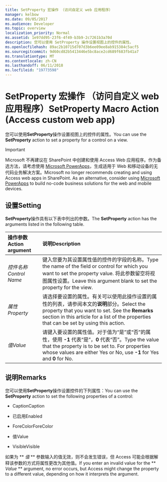 ```yaml
---
title: SetProperty 宏操作 （访问自定义 web 应用程序）
manager: kelbow
ms.date: 09/05/2017
ms.audience: Developer
ms.topic: overview
localization_priority: Normal
ms.assetid: 1e97dd95-23f6-4f49-b3b9-2c7261b3a70d
description: 您可以使用 SetProperty 操作设置视图上的控件的属性。
ms.openlocfilehash: 89ac2b10715d707d3b6ee09ee8ab915384c5acf5
ms.sourcegitcommit: 9d60cd82b5413446e5bc8ace2cd689f683fb41a7
ms.translationtype: MT
ms.contentlocale: zh-CN
ms.lasthandoff: 06/11/2018
ms.locfileid: "19773598"
---
```

# <a name="setproperty-macro-action-access-custom-web-app"></a><span data-ttu-id="a3b3f-103">SetProperty 宏操作 （访问自定义 web 应用程序）</span><span class="sxs-lookup"><span data-stu-id="a3b3f-103">SetProperty Macro Action (Access custom web app)</span></span>

<span data-ttu-id="a3b3f-104">您可以使用**SetProperty**操作设置视图上的控件的属性。</span><span class="sxs-lookup"><span data-stu-id="a3b3f-104">You can use the **SetProperty** action to set a property for a control on a view.</span></span> 
  
> [!IMPORTANT]
> <span data-ttu-id="a3b3f-p101">Microsoft 不再建议在 SharePoint 中创建和使用 Access Web 应用程序。作为备选方法，请考虑使用 [Microsoft PowerApps](https://powerapps.microsoft.com/en-us/)，生成适用于 Web 和移动设备的无代码业务解决方案。</span><span class="sxs-lookup"><span data-stu-id="a3b3f-p101">Microsoft no longer recommends creating and using Access web apps in SharePoint. As an alternative, consider using [Microsoft PowerApps](https://powerapps.microsoft.com/en-us/) to build no-code business solutions for the web and mobile devices.</span></span> 
  
## <a name="setting"></a><span data-ttu-id="a3b3f-107">设置</span><span class="sxs-lookup"><span data-stu-id="a3b3f-107">Setting</span></span>

<span data-ttu-id="a3b3f-108">**SetProperty**操作具有以下表中列出的参数。</span><span class="sxs-lookup"><span data-stu-id="a3b3f-108">The **SetProperty** action has the arguments listed in the following table.</span></span> 
  
|<span data-ttu-id="a3b3f-109">**操作参数**</span><span class="sxs-lookup"><span data-stu-id="a3b3f-109">**Action argument**</span></span>|<span data-ttu-id="a3b3f-110">**说明**</span><span class="sxs-lookup"><span data-stu-id="a3b3f-110">**Description**</span></span>|
|:-----|:-----|
| <span data-ttu-id="a3b3f-111">_控件名称_</span><span class="sxs-lookup"><span data-stu-id="a3b3f-111">_Control Name_</span></span> <br/> |<span data-ttu-id="a3b3f-112">键入您要为其设置属性值的控件的字段的名称。</span><span class="sxs-lookup"><span data-stu-id="a3b3f-112">Type the name of the field or control for which you want to set the property value.</span></span> <span data-ttu-id="a3b3f-113">将此参数留空将视图属性设置。</span><span class="sxs-lookup"><span data-stu-id="a3b3f-113">Leave this argument blank to set the property for the view.</span></span>  <br/> |
| <span data-ttu-id="a3b3f-114">_属性_</span><span class="sxs-lookup"><span data-stu-id="a3b3f-114">_Property_</span></span> <br/> |<span data-ttu-id="a3b3f-p103">请选择要设置的属性。有关可以使用此操作设置的属性的列表，请参阅本文的**说明**部分。</span><span class="sxs-lookup"><span data-stu-id="a3b3f-p103">Select the property that you want to set. See the **Remarks** section in this article for a list of the properties that can be set by using this action.  </span></span><br/> |
| <span data-ttu-id="a3b3f-117">_值_</span><span class="sxs-lookup"><span data-stu-id="a3b3f-117">_Value_</span></span> <br/> |<span data-ttu-id="a3b3f-p104">请键入要设置的属性值。对于值为“是”或“否”的属性，使用 **-1** 代表“是”，**0** 代表“否”。</span><span class="sxs-lookup"><span data-stu-id="a3b3f-p104">Type the value that the property is to be set to. For properties whose values are either Yes or No, use **-1** for Yes and **0** for No.  </span></span><br/> |
   
## <a name="remarks"></a><span data-ttu-id="a3b3f-120">说明</span><span class="sxs-lookup"><span data-stu-id="a3b3f-120">Remarks</span></span>

<span data-ttu-id="a3b3f-121">您可以使用**SetProperty**操作设置控件的下列属性：</span><span class="sxs-lookup"><span data-stu-id="a3b3f-121">You can use the **SetProperty** action to set the following properties of a control:</span></span> 
  
- <span data-ttu-id="a3b3f-122">Caption</span><span class="sxs-lookup"><span data-stu-id="a3b3f-122">Caption</span></span>
    
- <span data-ttu-id="a3b3f-123">已启用</span><span class="sxs-lookup"><span data-stu-id="a3b3f-123">Enabled</span></span>
    
- <span data-ttu-id="a3b3f-124">ForeColor</span><span class="sxs-lookup"><span data-stu-id="a3b3f-124">ForeColor</span></span>
    
- <span data-ttu-id="a3b3f-125">值</span><span class="sxs-lookup"><span data-stu-id="a3b3f-125">Value</span></span>
    
- <span data-ttu-id="a3b3f-126">Visible</span><span class="sxs-lookup"><span data-stu-id="a3b3f-126">Visible</span></span>
    
<span data-ttu-id="a3b3f-127">如果为 ** *值* ** 参数输入的值无效，则不会发生错误，但 Access 可能会根据解释该参数的方式将属性更改为其他值。</span><span class="sxs-lookup"><span data-stu-id="a3b3f-127">If you enter an invalid value for the ** *Value* ** argument, no error occurs, but Access might change the property to a different value, depending on how it interprets the argument.</span></span> 
  

